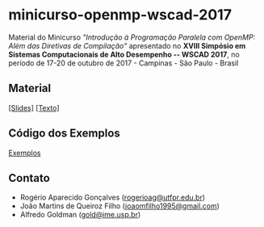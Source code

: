 # minicurso-openmp-wscad-2017
Material do Minicurso *"Introdução à Programação Paralela com OpenMP: Além das Diretivas de Compilação"* apresentado no **XVIII Simpósio em Sistemas Computacionais de Alto Desempenho -- WSCAD 2017**, no período de 17-20 de outubro de 2017 - Campinas - São Paulo - Brasil

## Material

[[Slides]](mc-openmp-wscad-2017-slides.pdf)
[[Texto]](mc-openmp-wscad-2017-texto.pdf)

## Código dos Exemplos

[Exemplos](src/)

## Contato

* Rogério Aparecido Gonçalves (rogerioag@utfpr.edu.br)
* João Martins de Queiroz Filho (joaomfilho1995@gmail.com)
* Alfredo Goldman (gold@ime.usp.br)
